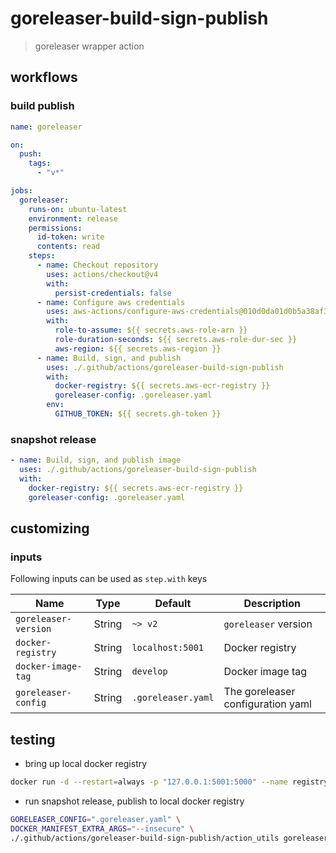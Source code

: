 # goreleaser-build-sign-publish

> goreleaser wrapper action

## workflows

### build publish

```yaml
name: goreleaser

on:
  push:
    tags:
      - "v*"

jobs:
  goreleaser:
    runs-on: ubuntu-latest
    environment: release
    permissions:
      id-token: write
      contents: read
    steps:
      - name: Checkout repository
        uses: actions/checkout@v4
        with:
          persist-credentials: false
      - name: Configure aws credentials
        uses: aws-actions/configure-aws-credentials@010d0da01d0b5a38af31e9c3470dbfdabdecca3a # v4.0.1
        with:
          role-to-assume: ${{ secrets.aws-role-arn }}
          role-duration-seconds: ${{ secrets.aws-role-dur-sec }}
          aws-region: ${{ secrets.aws-region }}
      - name: Build, sign, and publish
        uses: ./.github/actions/goreleaser-build-sign-publish
        with:
          docker-registry: ${{ secrets.aws-ecr-registry }}
          goreleaser-config: .goreleaser.yaml
        env:
          GITHUB_TOKEN: ${{ secrets.gh-token }}
```

### snapshot release

```yaml
- name: Build, sign, and publish image
  uses: ./.github/actions/goreleaser-build-sign-publish
  with:
    docker-registry: ${{ secrets.aws-ecr-registry }}
    goreleaser-config: .goreleaser.yaml
```

## customizing

### inputs

Following inputs can be used as `step.with` keys

| Name                         | Type   | Default            | Description                                                             |
| ---------------------------- | ------ | ------------------ | ----------------------------------------------------------------------- |
| `goreleaser-version`         | String | `~> v2`            | `goreleaser` version                                                    |
| `docker-registry`            | String | `localhost:5001`   | Docker registry                                                         |
| `docker-image-tag`           | String | `develop`          | Docker image tag                                                        |
| `goreleaser-config`          | String | `.goreleaser.yaml` | The goreleaser configuration yaml                                       |

## testing

- bring up local docker registry

```sh
docker run -d --restart=always -p "127.0.0.1:5001:5000" --name registry registry:2
```

- run snapshot release, publish to local docker registry

```sh
GORELEASER_CONFIG=".goreleaser.yaml" \
DOCKER_MANIFEST_EXTRA_ARGS="--insecure" \
./.github/actions/goreleaser-build-sign-publish/action_utils goreleaser_release
```

